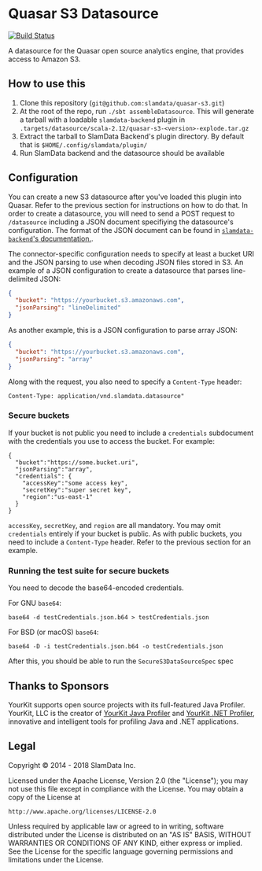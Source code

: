 # Quasar S3 Datasource

[![Build Status](https://travis-ci.org/slamdata/quasar-s3.svg?branch=master)](https://travis-ci.org/slamdata/quasar-s3)

A datasource for the Quasar open source analytics engine, that
provides access to Amazon S3.

## How to use this

1. Clone this repository (`git@github.com:slamdata/quasar-s3.git`)
2. At the root of the repo, run `./sbt assembleDatasource`. This will generate a tarball with a loadable `slamdata-backend` plugin
in `.targets/datasource/scala-2.12/quasar-s3-<version>-explode.tar.gz`
3. Extract the tarball to SlamData Backend's plugin directory. By default that is `$HOME/.config/slamdata/plugin/`
4. Run SlamData backend and the datasource should be available

## Configuration

You can create a new S3 datasource after you've loaded this plugin into
Quasar. Refer to the previous section for instructions on how to do
that. In order to create a datasource, you will need to send a POST
request to `/datasource` including a JSON
document specifiying the datasource's configuration. The format of the
JSON document can be found in [`slamdata-backend`'s
documentation.](https://github.com/slamdata/slamdata-backend#applicationvndslamdatadatasource). 

The connector-specific configuration needs to specify at least a
bucket URI and the JSON parsing to use when decoding JSON files stored
in S3. An example of a JSON configuration to create a datasource that
parses line-delimited JSON:

```json
{
  "bucket": "https://yourbucket.s3.amazonaws.com",
  "jsonParsing": "lineDelimited"
}
```

As another example, this is a JSON configuration to parse array
JSON:

```json
{
  "bucket": "https://yourbucket.s3.amazonaws.com",
  "jsonParsing": "array"
}
```

Along with the request, you also need to specify a `Content-Type` header: 

```
Content-Type: application/vnd.slamdata.datasource"
```

### Secure buckets

If your bucket is not public you need to include a `credentials`
subdocument with the credentials you use to access the bucket. For
example:

```
{
  "bucket":"https://some.bucket.uri",
  "jsonParsing":"array",
  "credentials": {
    "accessKey":"some access key",
    "secretKey":"super secret key",
    "region":"us-east-1"
  }
}
```

`accessKey`, `secretKey`, and `region` are all mandatory. You may omit
`credentials` entirely if your bucket is public. As with public
buckets, you need to include a `Content-Type` header. Refer to the previous
section for an example.

### Running the test suite for secure buckets

You need to decode the base64-encoded credentials.

For GNU `base64`:

```
base64 -d testCredentials.json.b64 > testCredentials.json
```

For BSD (or macOS) `base64`:

```
base64 -D -i testCredentials.json.b64 -o testCredentials.json
```

After this, you should be able to run the `SecureS3DataSourceSpec` spec


## Thanks to Sponsors

YourKit supports open source projects with its full-featured Java Profiler. YourKit, LLC is the creator of <a href="https://www.yourkit.com/java/profiler/index.jsp">YourKit Java Profiler</a> and <a href="https://www.yourkit.com/.net/profiler/index.jsp">YourKit .NET Profiler</a>, innovative and intelligent tools for profiling Java and .NET applications.

## Legal

Copyright &copy; 2014 - 2018 SlamData Inc.

Licensed under the Apache License, Version 2.0 (the "License");
you may not use this file except in compliance with the License.
You may obtain a copy of the License at

    http://www.apache.org/licenses/LICENSE-2.0

Unless required by applicable law or agreed to in writing, software
distributed under the License is distributed on an "AS IS" BASIS,
WITHOUT WARRANTIES OR CONDITIONS OF ANY KIND, either express or implied.
See the License for the specific language governing permissions and
limitations under the License.
